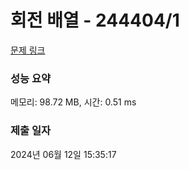 # 회전 배열 - 244404/1 

[문제 링크](https://level.goorm.io/exam/244404/%ED%9A%8C%EC%A0%84-%EB%B0%B0%EC%97%B4/quiz/1) 

### 성능 요약

메모리: 98.72 MB, 시간: 0.51 ms

### 제출 일자

2024년 06월 12일 15:35:17

